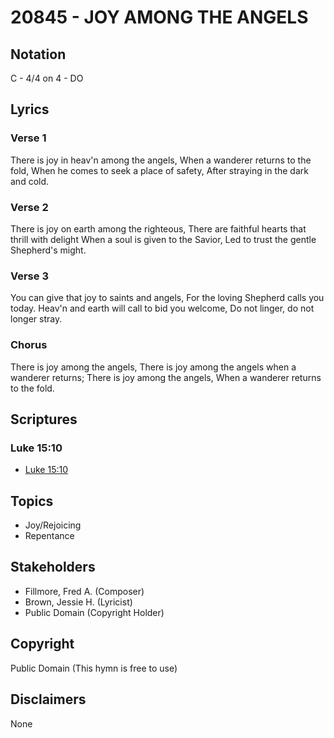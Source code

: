 # 20845 - JOY AMONG THE ANGELS

## Notation

C - 4/4 on 4 - DO

## Lyrics

### Verse 1

There is joy in heav'n among the angels, When a wanderer returns to the fold, When he comes to seek a place of safety, After straying in the dark and cold.

### Verse 2

There is joy on earth among the righteous, There are faithful hearts that thrill with delight When a soul is given to the Savior, Led to trust the gentle Shepherd's might.

### Verse 3

You can give that joy to saints and angels, For the loving Shepherd calls you today. Heav'n and earth will call to bid you welcome, Do not linger, do not longer stray.

### Chorus

There is joy among the angels, There is joy among the angels when a wanderer returns; There is joy among the angels, When a wanderer returns to the fold.


## Scriptures

### Luke 15:10

- [Luke 15:10](https://www.biblegateway.com/passage/?search=Luke%2015%3A10)


## Topics

- Joy/Rejoicing
- Repentance

## Stakeholders

- Fillmore, Fred A. (Composer)
- Brown, Jessie H. (Lyricist)
- Public Domain (Copyright Holder)

## Copyright

Public Domain
(This hymn is free to use)

## Disclaimers

None


